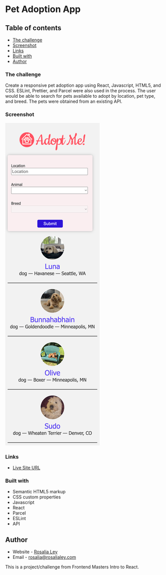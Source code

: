 # Pet Adoption App

## Table of contents

- [The challenge](#the-challenge)
- [Screenshot](#screenshot)
- [Links](#links)
- [Built with](#built-with)
- [Author](#author)

### The challenge

Create a responsive pet adoption app using React, Javascript, HTML5, and CSS. ESLint, Prettier, and Parcel were also used in the process. The user would be able to search for pets available to adopt by location, pet type, and breed. The pets were obtained from an existing API.

### Screenshot

![](img/localhost_1234_.png)

### Links

- [Live Site URL](https://rosalialey.github.io/react-pet-adoption-app/)

### Built with

- Semantic HTML5 markup
- CSS custom properties
- Javascript
- React
- Parcel
- ESLint
- API

## Author

- Website - [Rosalia Ley](https://github.com/RosaliaLey)
- Email - [rosalia@rosalialey.com](rosalia@rosalialey.com)

This is a project/challenge from Frontend Masters Intro to React.
